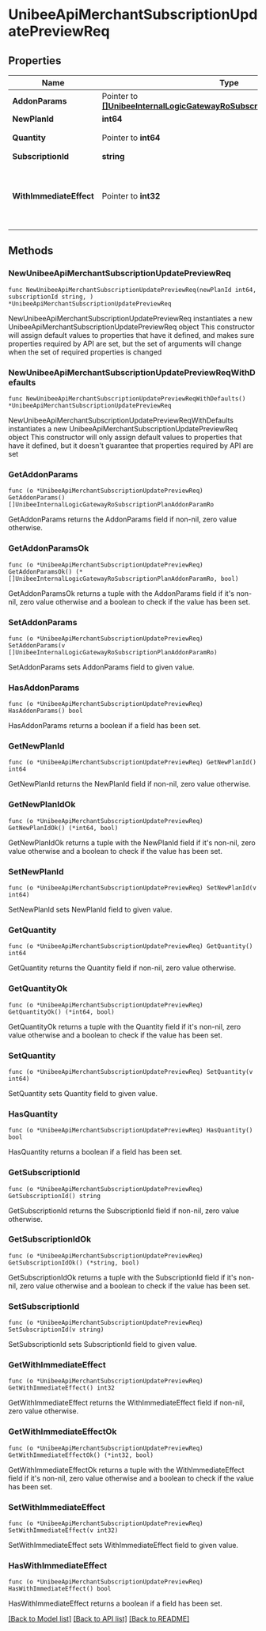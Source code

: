 # UnibeeApiMerchantSubscriptionUpdatePreviewReq

## Properties

Name | Type | Description | Notes
------------ | ------------- | ------------- | -------------
**AddonParams** | Pointer to [**[]UnibeeInternalLogicGatewayRoSubscriptionPlanAddonParamRo**](UnibeeInternalLogicGatewayRoSubscriptionPlanAddonParamRo.md) | addonParams | [optional] 
**NewPlanId** | **int64** | New PlanId | 
**Quantity** | Pointer to **int64** | Quantity，Default 1 | [optional] 
**SubscriptionId** | **string** | SubscriptionId | 
**WithImmediateEffect** | Pointer to **int32** | Effect Immediate，1-Immediate，2-Next Period | [optional] 

## Methods

### NewUnibeeApiMerchantSubscriptionUpdatePreviewReq

`func NewUnibeeApiMerchantSubscriptionUpdatePreviewReq(newPlanId int64, subscriptionId string, ) *UnibeeApiMerchantSubscriptionUpdatePreviewReq`

NewUnibeeApiMerchantSubscriptionUpdatePreviewReq instantiates a new UnibeeApiMerchantSubscriptionUpdatePreviewReq object
This constructor will assign default values to properties that have it defined,
and makes sure properties required by API are set, but the set of arguments
will change when the set of required properties is changed

### NewUnibeeApiMerchantSubscriptionUpdatePreviewReqWithDefaults

`func NewUnibeeApiMerchantSubscriptionUpdatePreviewReqWithDefaults() *UnibeeApiMerchantSubscriptionUpdatePreviewReq`

NewUnibeeApiMerchantSubscriptionUpdatePreviewReqWithDefaults instantiates a new UnibeeApiMerchantSubscriptionUpdatePreviewReq object
This constructor will only assign default values to properties that have it defined,
but it doesn't guarantee that properties required by API are set

### GetAddonParams

`func (o *UnibeeApiMerchantSubscriptionUpdatePreviewReq) GetAddonParams() []UnibeeInternalLogicGatewayRoSubscriptionPlanAddonParamRo`

GetAddonParams returns the AddonParams field if non-nil, zero value otherwise.

### GetAddonParamsOk

`func (o *UnibeeApiMerchantSubscriptionUpdatePreviewReq) GetAddonParamsOk() (*[]UnibeeInternalLogicGatewayRoSubscriptionPlanAddonParamRo, bool)`

GetAddonParamsOk returns a tuple with the AddonParams field if it's non-nil, zero value otherwise
and a boolean to check if the value has been set.

### SetAddonParams

`func (o *UnibeeApiMerchantSubscriptionUpdatePreviewReq) SetAddonParams(v []UnibeeInternalLogicGatewayRoSubscriptionPlanAddonParamRo)`

SetAddonParams sets AddonParams field to given value.

### HasAddonParams

`func (o *UnibeeApiMerchantSubscriptionUpdatePreviewReq) HasAddonParams() bool`

HasAddonParams returns a boolean if a field has been set.

### GetNewPlanId

`func (o *UnibeeApiMerchantSubscriptionUpdatePreviewReq) GetNewPlanId() int64`

GetNewPlanId returns the NewPlanId field if non-nil, zero value otherwise.

### GetNewPlanIdOk

`func (o *UnibeeApiMerchantSubscriptionUpdatePreviewReq) GetNewPlanIdOk() (*int64, bool)`

GetNewPlanIdOk returns a tuple with the NewPlanId field if it's non-nil, zero value otherwise
and a boolean to check if the value has been set.

### SetNewPlanId

`func (o *UnibeeApiMerchantSubscriptionUpdatePreviewReq) SetNewPlanId(v int64)`

SetNewPlanId sets NewPlanId field to given value.


### GetQuantity

`func (o *UnibeeApiMerchantSubscriptionUpdatePreviewReq) GetQuantity() int64`

GetQuantity returns the Quantity field if non-nil, zero value otherwise.

### GetQuantityOk

`func (o *UnibeeApiMerchantSubscriptionUpdatePreviewReq) GetQuantityOk() (*int64, bool)`

GetQuantityOk returns a tuple with the Quantity field if it's non-nil, zero value otherwise
and a boolean to check if the value has been set.

### SetQuantity

`func (o *UnibeeApiMerchantSubscriptionUpdatePreviewReq) SetQuantity(v int64)`

SetQuantity sets Quantity field to given value.

### HasQuantity

`func (o *UnibeeApiMerchantSubscriptionUpdatePreviewReq) HasQuantity() bool`

HasQuantity returns a boolean if a field has been set.

### GetSubscriptionId

`func (o *UnibeeApiMerchantSubscriptionUpdatePreviewReq) GetSubscriptionId() string`

GetSubscriptionId returns the SubscriptionId field if non-nil, zero value otherwise.

### GetSubscriptionIdOk

`func (o *UnibeeApiMerchantSubscriptionUpdatePreviewReq) GetSubscriptionIdOk() (*string, bool)`

GetSubscriptionIdOk returns a tuple with the SubscriptionId field if it's non-nil, zero value otherwise
and a boolean to check if the value has been set.

### SetSubscriptionId

`func (o *UnibeeApiMerchantSubscriptionUpdatePreviewReq) SetSubscriptionId(v string)`

SetSubscriptionId sets SubscriptionId field to given value.


### GetWithImmediateEffect

`func (o *UnibeeApiMerchantSubscriptionUpdatePreviewReq) GetWithImmediateEffect() int32`

GetWithImmediateEffect returns the WithImmediateEffect field if non-nil, zero value otherwise.

### GetWithImmediateEffectOk

`func (o *UnibeeApiMerchantSubscriptionUpdatePreviewReq) GetWithImmediateEffectOk() (*int32, bool)`

GetWithImmediateEffectOk returns a tuple with the WithImmediateEffect field if it's non-nil, zero value otherwise
and a boolean to check if the value has been set.

### SetWithImmediateEffect

`func (o *UnibeeApiMerchantSubscriptionUpdatePreviewReq) SetWithImmediateEffect(v int32)`

SetWithImmediateEffect sets WithImmediateEffect field to given value.

### HasWithImmediateEffect

`func (o *UnibeeApiMerchantSubscriptionUpdatePreviewReq) HasWithImmediateEffect() bool`

HasWithImmediateEffect returns a boolean if a field has been set.


[[Back to Model list]](../README.md#documentation-for-models) [[Back to API list]](../README.md#documentation-for-api-endpoints) [[Back to README]](../README.md)


